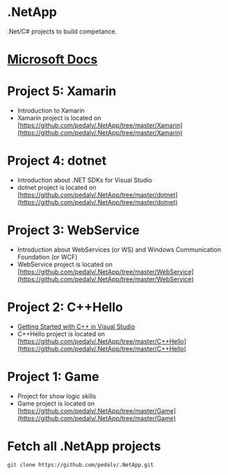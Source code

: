 # .NetApp
.Net/C# projects to build competance.

# [Microsoft Docs](https://docs.microsoft.com/en-gb/)

# Project 5: Xamarin
- Introduction to Xamarin
- Xamarin project is located on [https://github.com/pedalv/.NetApp/tree/master/Xamarin](https://github.com/pedalv/.NetApp/tree/master/Xamarin)


# Project 4: dotnet
- Introduction about .NET SDKs for Visual Studio
- dotnet project is located on [https://github.com/pedalv/.NetApp/tree/master/dotnet](https://github.com/pedalv/.NetApp/tree/master/dotnet)

# Project 3: WebService
- Introduction about WebServices (or WS) and Windows Communication Foundation (or WCF)
- WebService project is located on [https://github.com/pedalv/.NetApp/tree/master/WebService](https://github.com/pedalv/.NetApp/tree/master/WebService)

# Project 2: C++Hello
- [Getting Started with C++ in Visual Studio](https://msdn.microsoft.com/en-us/library/jj620919.aspx)
- C++Hello project is located on [https://github.com/pedalv/.NetApp/tree/master/C++Hello](https://github.com/pedalv/.NetApp/tree/master/C++Hello)

# Project 1: Game
- Project for show logic skills
- Game project is located on [https://github.com/pedalv/.NetApp/tree/master/Game](https://github.com/pedalv/.NetApp/tree/master/Game)

# Fetch all .NetApp projects
```bash
git clone https://github.com/pedalv/.NetApp.git
```
